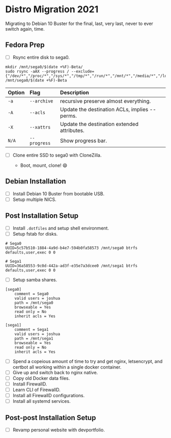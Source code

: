 # Distro Migration 2021

Migrating to Debian 10 Buster for the final, last, very last, never to ever
switch again, time.

## Fedora Prep

- [ ] Rsync entire disk to sega0.

```
mkdir /mnt/sega0/$(date +%F)-Beta/
sudo rsync -aAX --progress / --exclude={"/dev/*","/proc/*","/sys/*","/tmp/*","/run/*","/mnt/*","/media/*","/lost+found"} /mnt/sega0/$(date +%F)-Beta
```

| Option | Flag         | Description                                   |
| :----- | :----------- | :-------------------------------------------- |
| `-a`   | `--archive`  | recursive preserve almost everything.         |
| `-A`   | `--acls`     | Update the destination ACLs, implies --perms. |
| `-X`   | `--xattrs`   | Update the destination extended attributes.   |
| `N/A`  | `--progress` | Show progress bar.                            |

- [ ] Clone entire SSD to sega0 with CloneZilla.

  - Boot, mount, clone! :smile:

## Debian Installation

- [ ] Install Debian 10 Buster from bootable USB.
- [ ] Setup multiple NICS.

## Post Installation Setup

- [ ] Install `.dotfiles` and setup shell environment.
- [ ] Setup fstab for disks.

```fstab
# Sega0
UUID=5c57b510-1884-4a9d-b4e7-594b0fa58573 /mnt/sega0 btrfs defaults,user,exec 0 0

# Sega1
UUID=36a58553-9c0d-442a-ad3f-e35e7a3dcee0 /mnt/sega1 btrfs defaults,user,exec 0 0
```

- [ ] Setup samba shares.

```smb
[sega0]
    comment = Sega0
    valid users = joshua
    path = /mnt/sega0
    browseable = Yes
    read only = No
    inherit acls = Yes

[sega1]
    comment = Sega1
    valid users = joshua
    path = /mnt/sega1
    browseable = Yes
    read only = No
    inherit acls = Yes
```

- [ ] Spend a copeious amount of time to try and get nginx, letsencrypt, and
      certbot all working within a single docker container.
- [ ] Give up and switch back to nginx native.
- [ ] Copy old Docker data files.
- [ ] Install FirewallD.
- [ ] Learn CLI of FirewallD.
- [ ] Install all FirewallD configurations.
- [ ] Install all systemd services.

## Post-post Installation Setup

- [ ] Revamp personal website with devportfolio.
